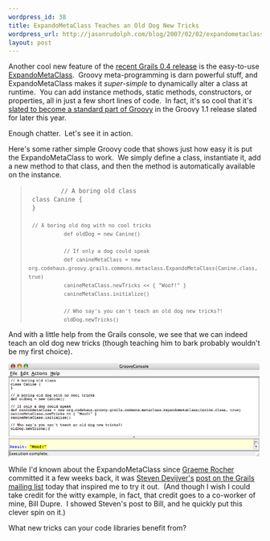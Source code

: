 ```yaml
--- 
wordpress_id: 38
title: ExpandoMetaClass Teaches an Old Dog New Tricks
wordpress_url: http://jasonrudolph.com/blog/2007/02/02/expandometaclass-teaches-an-old-dog-new-tricks/
layout: post
---
```

<p>Another cool new feature of the <a href="http://jasonrudolph.com/blog/2007/01/31/grails-04-hits-the-street/">recent Grails 0.4 release</a> is the easy-to-use <a href="http://grails.org/ExpandoMetaClass">ExpandoMetaClass</a>.&nbsp; Groovy meta-programming is darn powerful stuff, and ExpandoMetaClass makes it <em>super-simple</em> to dynamically alter a class at runtime.&nbsp; You can add instance methods, static methods, constructors, or properties, all in just a few short lines of code.&nbsp; In fact, it&#39;s so cool that it&#39;s <a href="http://docs.codehaus.org/display/GroovyJSR/GDC+3+report#GDC3report-ExpandoMetaClass">slated to become a standard part of Groovy</a> in the Groovy 1.1 release slated for later this year. &nbsp;</p> <p>Enough chatter.&nbsp; Let&#39;s see it in action.&nbsp;</p> Here&#39;s some rather simple Groovy code that shows just how easy it is put the ExpandoMetaClass to work. &nbsp;We simply define a class, instantiate it, add a new method to that class, and then the method is automatically available on the instance. <blockquote><code>         // A boring old class<br /> class Canine {<br /> }<br /> </code>         <code><br /> <code>// A boring old dog with no cool tricks<br /> </code>         <code>def oldDog = new Canine()<br /> </code>         <code><br /> </code>         <code>// If only a dog could speak<br /> </code>         <code>def canineMetaClass = new org.codehaus.groovy.grails.commons.metaclass.ExpandoMetaClass(Canine.class, true)<br /> </code>         <code>canineMetaClass.newTricks &lt;&lt; { &quot;Woof!&quot; }<br /> </code>         <code>canineMetaClass.initialize()<br /> </code>         <code><br /> </code>         <code>// Who say&#39;s you can&#39;t teach an old dog new tricks?!<br /> </code>         <code>oldDog.newTricks()</code>     </code></blockquote> <p>And with a little help from the Grails console, we see that we can indeed teach an old dog new tricks (though teaching him to bark probably wouldn&#39;t be my first choice).</p> <p><img src="/resources/20070202GrailsConsole.png" alt="Grails Console output" title="Grails Console output" width="500" /><br /> </p> <p>While I&#39;d known about the ExpandoMetaClass since <a href="http://graemerocher.blogspot.com/">Graeme Rocher</a>  committed it a few weeks back, it was <a href="http://devijvers.exblogs.com/">Steven Devijver&#39;s</a> <a href="http://www.nabble.com/Expando-methods%3A-how-to-get-hold-of-the-object-a-method-is-called-on-tf3162961.html">post on the Grails mailing list</a> today that inspired me to try it out.&nbsp; (And though I wish I could take credit for the witty example, in fact, that credit goes to a co-worker of mine, Bill Dupre.&nbsp; I showed Steven&#39;s post to Bill, and he quickly put this clever spin on it.)</p> <p>What new tricks can your code libraries benefit from?&nbsp;</p>
